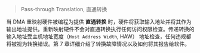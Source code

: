 
> Pass-through Translation, 直通转换

当 DMA 重映射硬件被编程为提供 **直通转换** 时，硬件将获取输入地址并将其作为输出地址提供。重新映射硬件不会对直通转换执行任何访问权限检查。传递转换的输入地址受主机地址宽度（`Host Address Width`, HAW） 地址检查，任何违规都将被视为转换错误。第 7 章详细介绍了转换故障情况以及如何将其报告给软件。